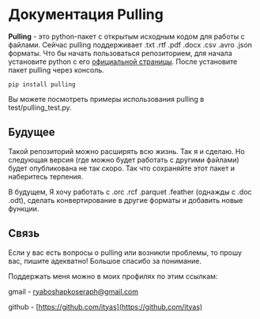 # Документация Pulling
**Pulling** - это python-пакет с открытым исходным кодом для работы с файлами. 
Сейчас pulling поддерживает .txt .rtf .pdf .docx .csv .avro .json форматы.
Что бы начать пользоваться репозиторием, для начала установите python c его [официальной страницы](https://www.python.org/downloads/). 
После установите пакет pulling через консоль.

```
pip install pulling
```
 
Вы можете посмотреть примеры использования pulling в test/pulling_test.py.

## Будущее
Такой репозиторий можно расширять всю жизнь. Так я и сделаю.
Но следующая версия (где можно будет работать с другими файлами) будет опубликована не так скоро.
Так что сохраняйте этот пакет и наберитесь терпения.

В будущем, Я хочу работать с .orc .rcf .parquet .feather (однажды с .doc .odt), сделать конвертирование в другие форматы и добавить новые функции.

## Связь
Если у вас есть вопросы о pulling или возникли проблемы, то прошу вас, пишите адекватно! Большое спасибо за понимание.

Поддержать меня можно в моих профилях по этим ссылкам:

gmail - ryaboshapkoseraph@gmail.com

github - [https://github.com/ityas](https://github.com/ityas)